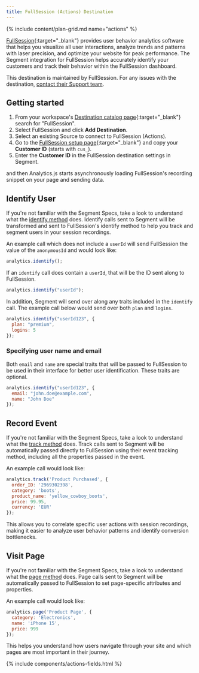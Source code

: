 ```yaml
---
title: FullSession (Actions) Destination
---
```


{% include content/plan-grid.md name="actions" %}

[FullSession](https://fullsession.io/?utm_source=segmentio&utm_medium=docs&utm_campaign=partners){:target="_blank"} provides user behavior analytics software that helps you visualize all user interactions, analyze trends and patterns with laser precision, and optimize your website for peak performance. The Segment integration for FullSession helps accurately identify your customers and track their behavior within the FullSession dashboard.

This destination is maintained by FullSession. For any issues with the destination, [contact their Support team](mailto:support@fullsession.com).

## Getting started

1. From your workspace's [Destination catalog page](https://app.segment.com/goto-my-workspace/destinations/catalog){:target="_blank"} search for "FullSession".
2. Select FullSession and click **Add Destination**.
3. Select an existing Source to connect to FullSession (Actions).
4. Go to the [FullSession setup page](https://app.fullsession.io/settings/setup){:target="_blank"} and copy your **Customer ID** (starts with `cus_`).
5. Enter the **Customer ID** in the FullSession destination settings in Segment.

and then Analytics.js starts asynchronously loading FullSession's recording snippet on your page and sending data.

## Identify User

If you're not familiar with the Segment Specs, take a look to understand what the [identify method](/docs/connections/spec/identify/) does. Identify calls sent to Segment will be transformed and sent to FullSession's identify method to help you track and segment users in your session recordings.

An example call which does not include a `userId` will send FullSession the value of the `anonymousId` and would look like:

```javascript
analytics.identify();
```

If an `identify` call does contain a `userId`, that will be the ID sent along to FullSession.

```javascript
analytics.identify("userId");
```

In addition, Segment will send over along any traits included in the `identify` call. The example call below would send over both `plan` and `logins`.

```javascript
analytics.identify("userId123", {
  plan: "premium",
  logins: 5
});
```

### Specifying user name and email

Both `email` and `name` are special traits that will be passed to FullSession to be used in their interface for better user identification. These traits are optional.

```javascript
analytics.identify("userId123", {
  email: "john.doe@example.com",
  name: "John Doe"
});
```

## Record Event

If you're not familiar with the Segment Specs, take a look to understand what the [track method](/docs/connections/spec/track/) does. Track calls sent to Segment will be automatically passed directly to FullSession using their event tracking method, including all the properties passed in the event.

An example call would look like:

```javascript
analytics.track('Product Purchased', {
  order_ID: '2969302398',
  category: 'boots',
  product_name: 'yellow_cowboy_boots',
  price: 99.95,
  currency: 'EUR'
});
```

This allows you to correlate specific user actions with session recordings, making it easier to analyze user behavior patterns and identify conversion bottlenecks.

## Visit Page

If you're not familiar with the Segment Specs, take a look to understand what the [page method](/docs/connections/spec/page/) does. Page calls sent to Segment will be automatically passed to FullSession to set page-specific attributes and properties.

An example call would look like:

```javascript
analytics.page('Product Page', {
  category: 'Electronics',
  name: 'iPhone 15',
  price: 999
});
```

This helps you understand how users navigate through your site and which pages are most important in their journey.

{% include components/actions-fields.html %}
